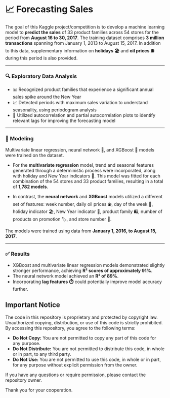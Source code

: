 # 📈 Forecasting Sales

The goal of this Kaggle project/competition is to develop a machine learning model to **predict the sales** of 33 product families across 54 stores for the period from **August 16 to 30, 2017**. The training dataset comprises **3 million transactions** spanning from January 1, 2013 to August 15, 2017. In addition to this data, supplementary information on **holidays 🏖️** and **oil prices ⛽** during this period is also provided.

---

### 🔍 Exploratory Data Analysis

- 📊 Recognized product families that experience a significant annual sales spike around the New Year
- 📈 Detected periods with maximum sales variation to understand seasonality, using periodogram analysis
- 🔁 Utilized autocorrelation and partial autocorrelation plots to identify relevant lags for improving the forecasting model

---

### 🧠 Modeling

Multivariate linear regression, neural network 🤖, and XGBoost 🌲 models were trained on the dataset.

- For the **multivariate regression** model, trend and seasonal features generated through a deterministic process were incorporated, along with holiday and New Year indicators 🎉. This model was fitted for each combination of the 54 stores and 33 product families, resulting in a total of **1,782 models**.

- In contrast, the **neural network** and **XGBoost** models utilized a different set of features: week number, daily oil prices ⛽, day of the week 📅, holiday indicator 🏖️, New Year indicator 🎉, product family 🛍️, number of products on promotion 🏷️, and store number 🏬.

The models were trained using data from **January 1, 2016, to August 15, 2017**.

---

### ✅ Results

- XGBoost and multivariate linear regression models demonstrated slightly stronger performance, achieving **R² scores of approximately 91%**.
- The neural network model achieved an **R² of 89%**.
- Incorporating **lag features ⏱️** could potentially improve model accuracy further.

## Important Notice

The code in this repository is proprietary and protected by copyright law. Unauthorized copying, distribution, or use of this code is strictly prohibited. By accessing this repository, you agree to the following terms:

- **Do Not Copy:** You are not permitted to copy any part of this code for any purpose.
- **Do Not Distribute:** You are not permitted to distribute this code, in whole or in part, to any third party.
- **Do Not Use:** You are not permitted to use this code, in whole or in part, for any purpose without explicit permission from the owner.

If you have any questions or require permission, please contact the repository owner.

Thank you for your cooperation.
